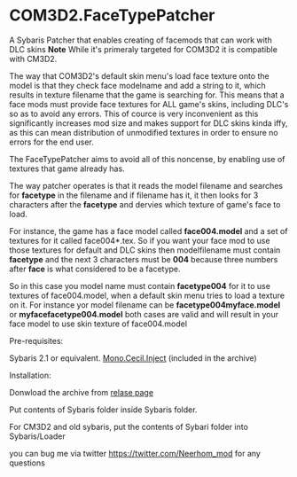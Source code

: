 # COM3D2.FaceTypePatcher
A Sybaris Patcher that enables creating of facemods that can work with DLC skins
**Note** While it's primeraly targeted for COM3D2 it is compatible with CM3D2.

The way that COM3D2's default skin menu's load face texture onto the model is that they check face modelname and add a string to it, which results in texture filename that the game is searching for. This means that a face mods must provide face textures for ALL game's skins, including DLC's so as to avoid any errors. This of cource is very inconvenient as this significantly increases mod size and makes support for DLC skins kinda iffy, as this can mean distribution of unmodified textures in order to ensure no errors for the end user.

The FaceTypePatcher aims to avoid all of this noncense, by enabling use of textures that game already has.

The way patcher operates is that it reads the model filename and searches for **facetype** in the filename and if filename has it, it then looks for 3 characters after the **facetype** and dervies which texture of game's face to load.

For instance, the game has a face model called  **face004.model** and a set of textures for it called face004*.tex.
So if you want your face mod to use those textures for default and DLC skins then modelfilename must contain **facetype** and the next 3 characters must be **004** because three numbers after **face** is what considered to be a facetype.

So in this case you model name must contain **facetype004** for it to use textures of face004.model, when a default skin menu tries to load a texture on it. For instance yor model filename can be **facetype004myface.model** or **myfacefacetype004.model** both cases are valid and will result in your face model to use skin texture of face004.model

Pre-requisites:

Sybaris 2.1 or equivalent.
[Mono.Cecil.Inject](https://github.com/denikson/Mono.Cecil.Inject/releases)  (included in the archive)

Installation:

Donwload the archive from [relase page](https://github.com/Neerhom/COM3D2.FaceTypePatcher/releases)

Put contents of Sybaris folder inside Sybaris folder.

For CM3D2 and old sybaris, put the contents of Sybari folder into Sybaris/Loader

you can bug me via twitter https://twitter.com/Neerhom_mod for any questions
